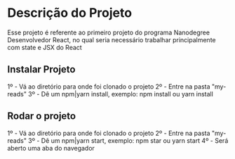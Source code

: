 # Descrição do Projeto

Esse projeto é referente ao primeiro projeto do programa Nanodegree Desenvolvedor React, no qual seria necessário trabalhar principalmente com state e JSX do React

## Instalar Projeto

1º - Vá ao diretório para onde foi clonado o projeto
2º - Entre na pasta "my-reads"
3º - Dê um npm|yarn install, exemplo: npm install ou yarn install

## Rodar o projeto

1º - Vá ao diretório para onde foi clonado o projeto
2º - Entre na pasta "my-reads"
3º - Dê um npm|yarn start, exemplo: npm star ou yarn start
4º - Será aberto uma aba do navegador
